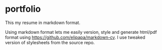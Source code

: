 # portfolio

This my resume in markdown format. 

Using markdown format lets me easily version, style and generate html/pdf format using https://github.com/elipapa/markdown-cv. I use tweaked version of stylesheets from the source repo.